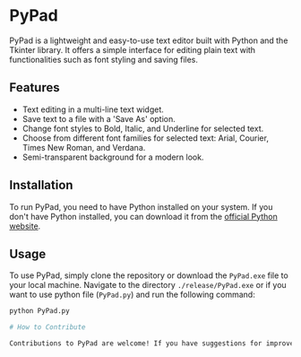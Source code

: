 # PyPad

PyPad is a lightweight and easy-to-use text editor built with Python and the Tkinter library. It offers a simple interface for editing plain text with functionalities such as font styling and saving files.

## Features

- Text editing in a multi-line text widget.
- Save text to a file with a 'Save As' option.
- Change font styles to Bold, Italic, and Underline for selected text.
- Choose from different font families for selected text: Arial, Courier, Times New Roman, and Verdana.
- Semi-transparent background for a modern look.

## Installation

To run PyPad, you need to have Python installed on your system. If you don't have Python installed, you can download it from the [official Python website](https://www.python.org/downloads/).

## Usage

To use PyPad, simply clone the repository or download the `PyPad.exe` file to your local machine. Navigate to the directory `./release/PyPad.exe` or if you want to use python file (`PyPad.py`) and run the following command:

```bash
python PyPad.py

# How to Contribute

Contributions to PyPad are welcome! If you have suggestions for improvements or new features, feel free to fork the repository, make your changes, and submit a pull request.

